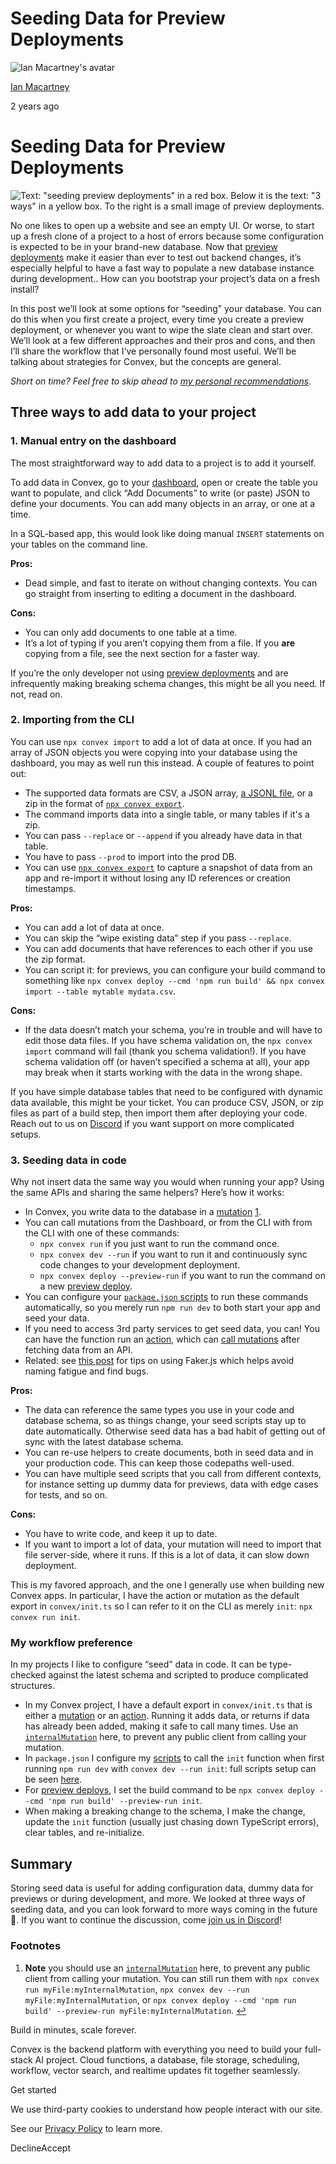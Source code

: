 # Seeding Data for Preview Deployments

![Ian Macartney's avatar](https://stack.convex.dev/_next/image?url=https%3A%2F%2Fcdn.sanity.io%2Fimages%2Fts10onj4%2Fproduction%2F077753b63476b77fb111ba06d1bb538517033a54-3500x3500.jpg&w=3840&q=75)

[Ian Macartney](https://stack.convex.dev/author/ian-macartney)

2 years ago

# Seeding Data for Preview Deployments

![Text: "seeding preview deployments" in a red box. Below it is the text: "3 ways" in a yellow box. To the right is a small image of preview deployments.](https://stack.convex.dev/_next/image?url=https%3A%2F%2Fcdn.sanity.io%2Fimages%2Fts10onj4%2Fproduction%2Fc16f0d9dbf354efdfba8e38aafe50e9ac4b39219-1107x615.png&w=3840&q=75)

No one likes to open up a website and see an empty UI. Or worse, to start up a fresh clone of a project to a host of errors because some configuration is expected to be in your brand-new database. Now that [preview deployments](https://docs.convex.dev/production/hosting/preview-deployments) make it easier than ever to test out backend changes, it’s especially helpful to have a fast way to populate a new database instance during development.. How can you bootstrap your project’s data on a fresh install?

In this post we’ll look at some options for “seeding” your database. You can do this when you first create a project, every time you create a preview deployment, or whenever you want to wipe the slate clean and start over. We’ll look at a few different approaches and their pros and cons, and then I’ll share the workflow that I’ve personally found most useful. We’ll be talking about strategies for Convex, but the concepts are general.

_Short on time? Feel free to skip ahead to [my personal recommendations](https://stack.convex.dev/seeding-data-for-preview-deployments#my-workflow-preference)._

## Three ways to add data to your project

### 1\. Manual entry on the dashboard

The most straightforward way to add data to a project is to add it yourself.

To add data in Convex, go to your [dashboard](https://dashboard.convex.dev/), open or create the table you want to populate, and click “Add Documents” to write (or paste) JSON to define your documents. You can add many objects in an array, or one at a time.

In a SQL-based app, this would look like doing manual `INSERT` statements on your tables on the command line.

**Pros:**

- Dead simple, and fast to iterate on without changing contexts. You can go straight from inserting to editing a document in the dashboard.

**Cons:**

- You can only add documents to one table at a time.
- It’s a lot of typing if you aren’t copying them from a file. If you **are** copying from a file, see the next section for a faster way.

If you’re the only developer not using [preview deployments](https://docs.convex.dev/production/hosting/preview-deployments) and are infrequently making breaking schema changes, this might be all you need. If not, read on.

### 2\. Importing from the CLI

You can use `npx convex import` to add a lot of data at once. If you had an array of JSON objects you were copying into your database using the dashboard, you may as well run this instead. A couple of features to point out:

- The supported data formats are CSV, a JSON array, [a JSONL file](https://jsonlines.org/), or a zip in the format of [`npx convex export`](https://docs.convex.dev/database/import-export/export).
- The command imports data into a single table, or many tables if it's a zip.
- You can pass `--replace` or `--append` if you already have data in that table.
- You have to pass `--prod` to import into the prod DB.
- You can use [`npx convex export`](https://docs.convex.dev/database/import-export/export) to capture a snapshot of data from an app and re-import it without losing any ID references or creation timestamps.

**Pros:**

- You can add a lot of data at once.
- You can skip the “wipe existing data” step if you pass `--replace`.
- You can add documents that have references to each other if you use the zip format.
- You can script it: for previews, you can configure your build command to something like `npx convex deploy --cmd 'npm run build' && npx convex import --table mytable mydata.csv`.

**Cons:**

- If the data doesn’t match your schema, you’re in trouble and will have to edit those data files. If you have schema validation on, the `npx convex import` command will fail (thank you schema validation!). If you have schema validation off (or haven’t specified a schema at all), your app may break when it starts working with the data in the wrong shape.

If you have simple database tables that need to be configured with dynamic data available, this might be your ticket. You can produce CSV, JSON, or zip files as part of a build step, then import them after deploying your code. Reach out to us on [Discord](https://convex.dev/community) if you want support on more complicated setups.

### 3\. Seeding data in code

Why not insert data the same way you would when running your app? Using the same APIs and sharing the same helpers? Here’s how it works:

- In Convex, you write data to the database in a [mutation](https://docs.convex.dev/functions/mutation-functions) [1](https://stack.convex.dev/seeding-data-for-preview-deployments#user-content-fn-1).
- You can call mutations from the Dashboard, or from the CLI with from the CLI with one of these commands:
  - `npx convex run` if you just want to run the command once.
  - `npx convex dev --run` if you want to run it and continuously sync code changes to your development deployment.
  - `npx convex deploy --preview-run` if you want to run the command on a new [preview deploy](https://docs.convex.dev/production/hosting/preview-deployments).
- You can configure your [`package.json` scripts](https://docs.npmjs.com/cli/v10/using-npm/scripts) to run these commands automatically, so you merely run `npm run dev` to both start your app and seed your data.
- If you need to access 3rd party services to get seed data, you can! You can have the function run an [action](https://docs.convex.dev/functions/actions), which can [call mutations](https://docs.convex.dev/functions/actions#action-context) after fetching data from an API.
- Related: see [this post](https://stack.convex.dev/generating-fake-data) for tips on using Faker.js which helps avoid naming fatigue and find bugs.

**Pros:**

- The data can reference the same types you use in your code and database schema, so as things change, your seed scripts stay up to date automatically. Otherwise seed data has a bad habit of getting out of sync with the latest database schema.
- You can re-use helpers to create documents, both in seed data and in your production code. This can keep those codepaths well-used.
- You can have multiple seed scripts that you call from different contexts, for instance setting up dummy data for previews, data with edge cases for tests, and so on.

**Cons:**

- You have to write code, and keep it up to date.
- If you want to import a lot of data, your mutation will need to import that file server-side, where it runs. If this is a lot of data, it can slow down deployment.

This is my favored approach, and the one I generally use when building new Convex apps. In particular, I have the action or mutation as the default export in `convex/init.ts` so I can refer to it on the CLI as merely `init`: `npx convex run init`.

### My workflow preference

In my projects I like to configure “seed” data in code. It can be type-checked against the latest schema and scripted to produce complicated structures.

- In my Convex project, I have a default export in `convex/init.ts` that is either a [mutation](https://docs.convex.dev/functions/mutation-functions) or an [action](https://docs.convex.dev/functions/actions). Running it adds data, or returns if data has already been added, making it safe to call many times. Use an [`internalMutation`](https://docs.convex.dev/functions/internal-functions) here, to prevent any public client from calling your mutation.
- In `package.json` I configure my [scripts](https://docs.npmjs.com/cli/v10/using-npm/scripts) to call the `init` function when first running `npm run dev` with `convex dev --run init`: full scripts setup can be seen [here](https://github.com/get-convex/convex-tour-chat/blob/main/package.json#L9).
- For [preview deploys](https://docs.convex.dev/production/hosting/preview-deployments), I set the build command to be `npx convex deploy --cmd 'npm run build' --preview-run init`.
- When making a breaking change to the schema, I make the change, update the `init` function (usually just chasing down TypeScript errors), clear tables, and re-initialize.

## Summary

Storing seed data is useful for adding configuration data, dummy data for previews or during development, and more. We looked at three ways of seeding data, and you can look forward to more ways coming in the future 🤫. If you want to continue the discussion, come [join us in Discord](https://convex.dev/community)!

### Footnotes

1. **Note** you should use an [`internalMutation`](https://docs.convex.dev/functions/internal-functions) here, to prevent any public client from calling your mutation. You can still run them with `npx convex run myFile:myInternalMutation`, `npx convex dev --run myFile:myInternalMutation`, or `npx convex deploy --cmd 'npm run build' --preview-run myFile:myInternalMutation`. [↩](https://stack.convex.dev/seeding-data-for-preview-deployments#user-content-fnref-1)


Build in minutes, scale forever.

Convex is the backend platform with everything you need to build your full-stack AI project. Cloud functions, a database, file storage, scheduling, workflow, vector search, and realtime updates fit together seamlessly.

Get started

We use third-party cookies to understand how people interact with our site.

See our [Privacy Policy](https://www.convex.dev/legal/privacy/) to learn more.

DeclineAccept